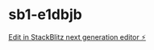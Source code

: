 # sb1-e1dbjb

[Edit in StackBlitz next generation editor ⚡️](https://stackblitz.com/~/github.com/yasmamou/sb1-e1dbjb)